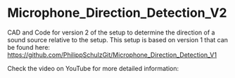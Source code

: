# Microphone_Direction_Detection_V2
CAD and Code for version 2 of the setup to determine the direction of a sound source relative to the setup.
This setup is based on version 1 that can be found here:
https://github.com/PhilippSchulzGit/Microphone_Direction_Detection_V1

Check the video on YouTube for more detailed information:

